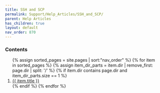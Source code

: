 ```yaml
---
title: SSH and SCP
permalink: Support/Help_Articles/SSH_and_SCP/
parent: Help Articles
has_children: true
layout: default
nav_order: 870
---
```


<h3 class="no_toc">Contents</h3>

<ol>
{% assign sorted_pages = site.pages | sort:"nav_order" %}
{% for item in sorted_pages %}
  {% assign item_dir_parts = item.dir | remove_first: page.dir | split: '/' %}
  {% if item.dir contains page.dir and item_dir_parts.size == 1 %}
    <li>
      <a href="{{ item.url }}">{{ item.title }}</a>
    </li>
  {% endif %}
{% endfor %}
</ol>
